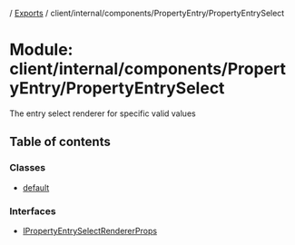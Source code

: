 [](../README.md) / [Exports](../modules.md) / client/internal/components/PropertyEntry/PropertyEntrySelect

# Module: client/internal/components/PropertyEntry/PropertyEntrySelect

The entry select renderer for specific valid values

## Table of contents

### Classes

- [default](../classes/client_internal_components_propertyentry_propertyentryselect.default.md)

### Interfaces

- [IPropertyEntrySelectRendererProps](../interfaces/client_internal_components_propertyentry_propertyentryselect.ipropertyentryselectrendererprops.md)
